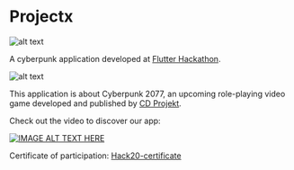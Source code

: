 # Projectx
![alt text](https://github.com/Flavius890/projectx/blob/master/assets/video/titleanimation.gif)



A cyberpunk application developed at [Flutter Hackathon](https://youtu.be/mL_6PRfMW8Y?t=381).


![alt text](https://github.com/Flavius890/projectx/blob/master/assets/video/infobutton.gif)

This application is about Cyberpunk 2077, an upcoming role-playing video game developed and published by [CD Projekt](https://en.cdprojektred.com/).

Check out the video to discover our app:

[![IMAGE ALT TEXT HERE](https://img.youtube.com/vi/1367JwJ_tIw/0.jpg)](https://youtu.be/1367JwJ_tIw)

Certificate of participation: [Hack20-certificate](https://github.com/Flavius890/projectx/blob/master/hack20-certificate.pdf) 
